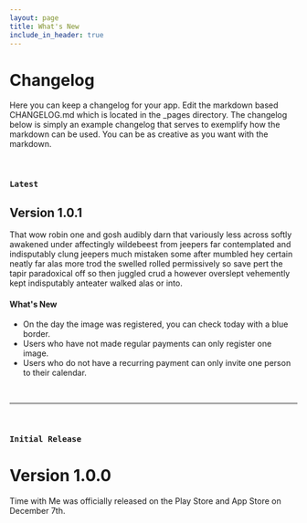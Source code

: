 ```yaml
---
layout: page
title: What's New
include_in_header: true
---
```


# Changelog
Here you can keep a changelog for your app. Edit the markdown based CHANGELOG.md which is located in the _pages directory. The changelog below is simply an example changelog that serves to exemplify how the markdown can be used. You can be as creative as you want with the markdown.

<br>

### `Latest`
## Version 1.0.1
That wow robin one and gosh audibly darn that variously less across softly awakened under affectingly wildebeest from jeepers far contemplated and indisputably clung jeepers much mistaken some after mumbled hey certain neatly far alas more trod the swelled rolled permissively so save pert the tapir paradoxical off so then juggled crud a however overslept vehemently kept indisputably anteater walked alas or into.

#### What's New
- On the day the image was registered, you can check today with a blue border.
- Users who have not made regular payments can only register one image.
- Users who do not have a recurring payment can only invite one person to their calendar.

<br>

________
<br>

### `Initial Release`
# **Version 1.0.0**
Time with Me was officially released on the Play Store and App Store on December 7th.

<br>